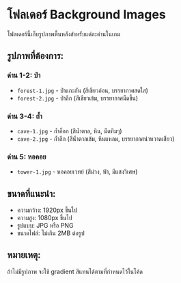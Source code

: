 # โฟลเดอร์ Background Images

โฟลเดอร์นี้เก็บรูปภาพพื้นหลังสำหรับแต่ละด่านในเกม

## รูปภาพที่ต้องการ:

### ด่าน 1-2: ป่า
- `forest-1.jpg` - ป่าแกะกัน (สีเขียวอ่อน, บรรยากาศสดใส)
- `forest-2.jpg` - ป่าลึก (สีเขียวเข้ม, บรรยากาศมืดขึ้น)

### ด่าน 3-4: ถ้ำ
- `cave-1.jpg` - ถ้ำอ็อก (สีน้ำตาล, หิน, มืดทึมๆ)
- `cave-2.jpg` - ถ้ำลึก (สีน้ำตาลเข้ม, หินแหลม, บรรยากาศน่าหวาดเสียว)

### ด่าน 5: หอคอย
- `tower-1.jpg` - หอคอยเวทย์ (สีม่วง, ฟ้า, มีแสงวิเศษ)

## ขนาดที่แนะนำ:
- ความกว้าง: 1920px ขึ้นไป
- ความสูง: 1080px ขึ้นไป
- รูปแบบ: JPG หรือ PNG
- ขนาดไฟล์: ไม่เกิน 2MB ต่อรูป

## หมายเหตุ:
ถ้าไม่มีรูปภาพ จะใช้ gradient สีแทนได้ตามที่กำหนดไว้ในโค้ด 